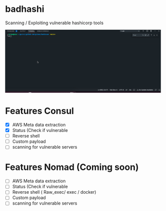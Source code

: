 # badhashi
Scanning / Exploiting vulnerable hashicorp tools

![](https://github.com/grines/hashiscan/blob/main/badhashi.gif)

# Features Consul
- [X] AWS Meta data extraction
- [X] Status (Check if vulnerable
- [ ] Reverse shell
- [ ] Custom payload
- [ ] scanning for vulnerable servers

# Features Nomad (Coming soon)
- [ ] AWS Meta data extraction
- [ ] Status (Check if vulnerable
- [ ] Reverse shell ( Raw_exec/ exec / docker)
- [ ] Custom payload
- [ ] scanning for vulnerable servers
